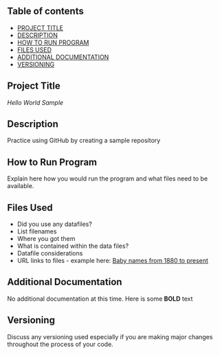 ## Table of contents

- [PROJECT TITLE](#Project-Title)
- [DESCRIPTION](#Description)
- [HOW TO RUN PROGRAM](#How-to-run-program)
- [FILES USED](#files-used)
- [ADDITIONAL DOCUMENTATION](#additional-documentation)
- [VERSIONING](#versioning)

## Project Title

*Hello World Sample* 

## Description

Practice using GitHub by creating a sample repository

## How to Run Program 

Explain here how you would run the program and what files need to be available. 

## Files Used 

- Did you use any datafiles?  
- List filenames
- Where you got them 
- What is contained within the data files?
- Datafile considerations 
- URL links to files - example here:
[Baby names from 1880 to present](https://catalog.data.gov/dataset/baby-names-from-social-security-card-applications-national-level-data)


## Additional Documentation

No additional documentation at this time.  Here is some **BOLD** text 


## Versioning

Discuss any versioning used especially if you are making major changes throughout the process of your code.

